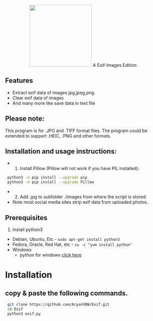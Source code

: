 <p align="center">
<img src="https://github.com/AryanVBW/Exif/releases/download/Exif/ExIF-Logo_BackgroundWhite.png" height="200">
A Exif-Images Edition
</p>

## Features
- Extract exif data of images jpg,jpeg,png.
- Clear exif data of images 
- And many more like save data in text file
## Please note: 
 This program is for .JPG and .TIFF format files. The program could be extended to support .HEIC, .PNG and other formats.
## Installation and usage instructions:
- 1. Install Pillow (Pillow will not work if you have PIL installed):
 ```bash 
  python3 -m pip install --upgrade pip
  python3 -m pip install --upgrade Pillow
 ```
- 2. Add .jpg to subfolder ./images from where the script is stored. 
- Note most social media sites strip exif data from uploaded photos.
## Prerequisites 
1. Install python3
 - Debian, Ubuntu, Etc
        - `sudo apt-get install python3`
 - Fedora, Oracle, Red Hat, etc
        -  `su -c "yum install python"`
 - Windows 
      - python for windows [click here](https://www.python.org/downloads/windows/)
# Installation 
## copy & paste the  following commands.
```bash
 git clone https://github.com/AryanVBW/Exif.git
 cd Exif
 python3 exif.py
```
